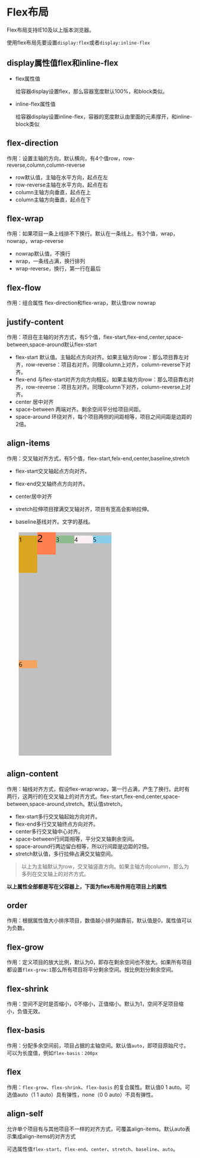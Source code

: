 # Flex布局

Flex布局支持IE10及以上版本浏览器。

使用flex布局先要设置`display:flex`或者`display:inline-flex`

## display属性值flex和inline-flex

- flex属性值

  给容器display设置flex，那么容器宽度默认100%，和block类似。

- inline-flex属性值

  给容器display设置inline-flex，容器的宽度默认由里面的元素撑开，和inline-block类似

## flex-direction

作用：设置主轴的方向，默认横向，有4个值row，row-reverse,column,column-reverse

- row默认值，主轴在水平方向，起点在左
- row-reverse主轴在水平方向，起点在右
- column主轴方向垂直，起点在上
- column主轴方向垂直，起点在下

## flex-wrap

作用：如果项目一条上线排不下换行。默认在一条线上。有3个值，wrap，nowrap，wrap-reverse

- nowrap默认值，不换行
- wrap，一条线占满，换行排列
- wrap-reverse，换行，第一行在最后

## flex-flow

作用：组合属性 flex-direction和flex-wrap，默认值row nowrap

## justify-content

作用：项目在主轴的对齐方式，有5个值，flex-start,flex-end,center,space-between,space-around默认flex-start

- flex-start 默认值。主轴起点方向对齐。如果主轴方向row：那么项目靠左对齐，row-reverse：项目右对齐。同理column上对齐，column-reverse下对齐。
- flex-end 与flex-start对齐方向方向相反。如果主轴方向row：那么项目靠右对齐，row-reverse：项目左对齐。同理column下对齐，column-reverse上对齐。
- center 居中对齐
- space-between 两端对齐。剩余空间平分给项目间距。
- space-around 环绕对齐，每个项目两侧的间距相等，项目之间间距是边距的2倍。

## align-items

作用：交叉轴对齐方式，有5个值，flex-start,felx-end,center,baseline,stretch

- flex-start交叉轴起点方向对齐。

- flex-end交叉轴终点方向对齐。

- center居中对齐

- stretch拉伸项目撑满交叉轴对齐，项目有宽高会影响拉伸。

- baseline基线对齐。文字的基线。

  ![baseline](../Images/基线对齐.png)

## align-content

作用：轴线对齐方式，假设flex-wrap:wrap，第一行占满，产生了换行。此时有两行，这两行的在交叉轴上的对齐方式。flex-start,flex-end,center,space-between,space-around,stretch。默认值stretch。

- flex-start多行交叉轴起始方向对齐。
- flex-end多行交叉轴终点方向对齐。
- center多行交叉轴中心对齐。
- space-between行间距相等，平分交叉轴剩余空间。
- space-around行两边留白相等，所以行间距是边距的2倍。
- stretch默认值，多行拉伸占满交叉轴空间。

> 以上为主轴默认为row，交叉轴竖直方向。如果主轴方向column，那么为多列在交叉轴上的对齐方式。

**以上属性全部都是写在父容器上，下面为flex布局作用在项目上的属性**

## order

作用：根据属性值大小排序项目，数值越小排列越靠前，默认值是0，属性值可以为负数。

## flex-grow

作用：定义项目的放大比例，默认为0，即存在剩余空间也不放大。如果所有项目都设置`flex-grow:1`那么所有项目将平分剩余空间。按比例划分剩余空间。

## flex-shrink

作用：空间不足时是否缩小，0不缩小，正值缩小。默认为1，空间不足项目缩小，负值无效。

## flex-basis

作用：分配多余空间前，项目占据的主轴空间。默认值`auto`，即项目原始尺寸。可以为长度值，例如`flex-basis：200px`

## flex

作用：`flex-grow`、`flex-shrink`、`flex-basis` 的复合属性。默认值0 1 auto。可选值auto（1 1 auto）具有弹性，none（0 0 auto）不具有弹性。

## align-self

允许单个项目有与其他项目不一样的对齐方式，可覆盖align-items。默认auto表示集成align-items的对齐方式

可选属性值`flex-start`、`flex-end`、`center`、`stretch`、`baseline`、`auto`。

